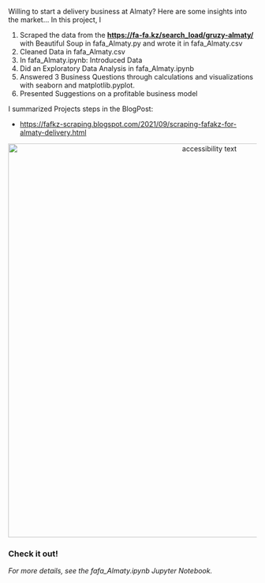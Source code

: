 Willing to start a delivery business at Almaty? Here are some insights into the market…
In this project, I 

1.	Scraped the data from the **https://fa-fa.kz/search_load/gruzy-almaty/** with Beautiful Soup in fafa_Almaty.py and wrote it in fafa_Almaty.csv
2.	Cleaned Data in fafa_Almaty.csv
3.	In fafa_Almaty.ipynb: Introduced Data
4.	Did an Exploratory Data Analysis in fafa_Almaty.ipynb
5.	Answered 3 Business Questions through calculations and visualizations with seaborn and matplotlib.pyplot.
6.	Presented Suggestions on a profitable business model

I summarized Projects steps in the BlogPost:

* https://fafkz-scraping.blogspot.com/2021/09/scraping-fafakz-for-almaty-delivery.html 

<p align="center">
  <img src="https://user-images.githubusercontent.com/86869537/184582147-7ce19889-8b1f-49bb-b00e-04f328f9cccd.png" width="800" alt="accessibility text">
</p>

### Check it out!
*For more details, see the fafa_Almaty.ipynb Jupyter Notebook.*

